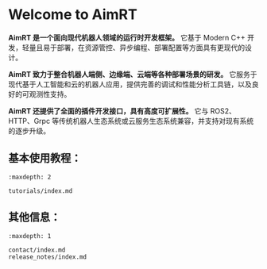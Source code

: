 # Welcome to AimRT

**AimRT 是一个面向现代机器人领域的运行时开发框架。** 它基于 Modern C++ 开发，轻量且易于部署，在资源管控、异步编程、部署配置等方面具有更现代的设计。

**AimRT 致力于整合机器人端侧、边缘端、云端等各种部署场景的研发。** 它服务于现代基于人工智能和云的机器人应用，提供完善的调试和性能分析工具链，以及良好的可观测性支持。

**AimRT 还提供了全面的插件开发接口，具有高度可扩展性。** 它与 ROS2、HTTP、Grpc 等传统机器人生态系统或云服务生态系统兼容，并支持对现有系统的逐步升级。

## **基本使用教程**：

```{toctree}
:maxdepth: 2

tutorials/index.md
```

## **其他信息**：

```{toctree}
:maxdepth: 1

contact/index.md
release_notes/index.md
```
